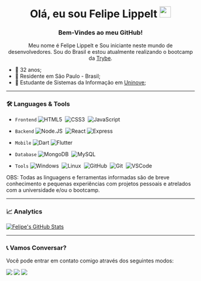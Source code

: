 <h1 align="center">
     Olá, eu sou Felipe Lippelt 
     <img src="https://emojis.slackmojis.com/emojis/images/1531849430/4246/blob-sunglasses.gif?1531849430" width="30"/>
</h1>

<h3 align="center"> Bem-Vindes ao meu GitHub! </h3> 
<p align="center">Meu nome é Felipe Lippelt e Sou iniciante neste mundo de desenvolvedores. Sou do Brasil e estou atualmente realizando o bootcamp da <a href="https://www.betrybe.com">Trybe</a>.</p>

- 🔗 32 anos;
- 🔗 Residente em São Paulo - Brasil;
- 🔗 Estudante de Sistemas da Informação em [Uninove](https://www.uninove.br/);

---

<h3> 🛠 Languages & Tools </h3>

- `Frontend` ![HTML5](https://img.shields.io/badge/-HTML5-05122A?&logo=HTML5)&nbsp;
             ![CSS3](https://img.shields.io/badge/-CSS3-05122A?&logo=css3&logoColor=007ACC)&nbsp;
             ![JavaScript](https://img.shields.io/badge/-JavaScript-05122A?&logo=JavaScript)&nbsp;
                     
- `Backend` ![Node.JS](https://img.shields.io/badge/-Node.JS-05122A?&logo=nodedotjs)&nbsp;
            ![React](https://img.shields.io/badge/-React-05122A?&logo=react)
            ![Express](https://img.shields.io/badge/-Express-05122A?&logo=express)&nbsp;
  
- `Mobile` ![Dart](https://img.shields.io/badge/-Dart-05122A?&logo=Dart&logoColor=007ACC)
           ![Flutter](https://img.shields.io/badge/-Flutter-05122A?&logo=Flutter&logoColor=00BFFF)


- `Database` ![MongoDB](https://img.shields.io/badge/-MongoDB-05122A?&logo=mongodb&logoColor=8B0000)&nbsp;
             ![MySQL](https://img.shields.io/badge/-MySQL-05122A?&logo=MySQL)&nbsp;
             

- `Tools` ![Windows](https://img.shields.io/badge/-Windows-05122A?&logo=Windows&logoColor=007ACC)&nbsp;
          ![Linux](https://img.shields.io/badge/-Linux-05122A?&logo=Linux)&nbsp;
          ![GitHub](https://img.shields.io/badge/-GitHub-05122A?&logo=GitHub)&nbsp;
          ![Git](https://img.shields.io/badge/-Git-05122A?style=flat&logo=git)&nbsp;
          ![VSCode](https://img.shields.io/badge/-VSCode-05122A?&logo=visual-studio-code&logoColor=007ACC)&nbsp;

OBS: Todas as linguagens e ferramentas informadas são de breve conhecimento e pequenas experiências com projetos pessoais e atrelados com a universidade e/ou o bootcamp.

---

<h3> 📈 Analytics </h3>

<p align="left">
<a href="https://github.com/flippelt/flippelt">
  <img align="center" src="https://github-readme-stats.vercel.app/api?username=flippelt&show_icons=true&line_height=27&count_private=true&title_color=ffffff&text_color=c9cacc&icon_color=2bbc8a&bg_color=1d1f21" alt="Felipe's GitHub Stats" />
</a>
</p>

---

<h3> 📞 Vamos Conversar? </h3>
<p> Você pode entrar em contato comigo através dos seguintes modos: </p>

<p align="left">
     <a href="lippelt.f@gmail.com"><img src="https://img.shields.io/badge/-Gmail-EA4335?&logo=Gmail&logoColor=FFFFFF"/></a>
     <a href="https://www.twitter.com/olippelt"><img src="https://img.shields.io/badge/-Twitter-00ACEE?&logo=Twitter&logoColor=FFFFFF"/></a>
     <a href="https://www.linkedin.com/in/flippelt/"><img src="https://img.shields.io/badge/-Linkedln-0A66C2?&logo=Linkedin&logoColor=FFFFFF"/></a>
</p>
